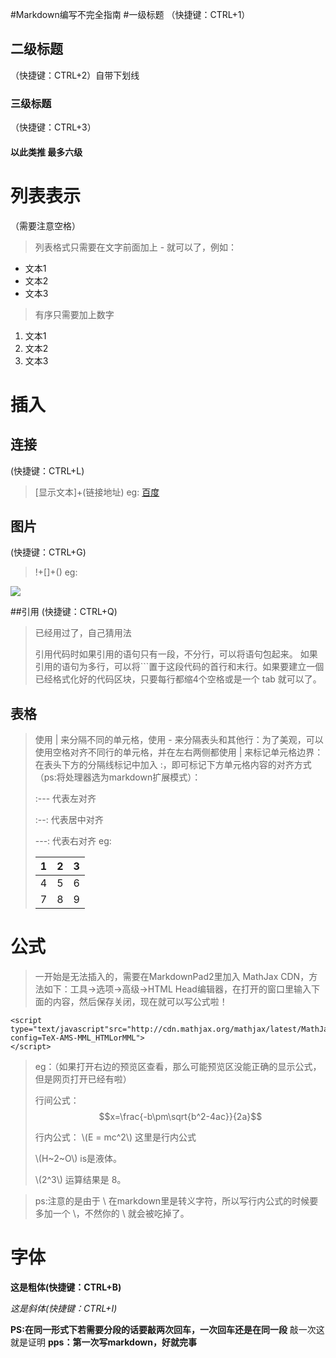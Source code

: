 #Markdown编写不完全指南
#一级标题 
（快捷键：CTRL+1）
## 二级标题 
（快捷键：CTRL+2）自带下划线
### 三级标题 
（快捷键：CTRL+3）
#### 以此类推 最多六级
# 列表表示
（需要注意空格）
> 列表格式只需要在文字前面加上 - 就可以了，例如：

- 文本1 
- 文本2
- 文本3

> 有序只需要加上数字

1. 文本1
2. 文本2
3. 文本3

# 插入 #
## 连接
(快捷键：CTRL+L)
> [显示文本]+(链接地址) eg:
[百度](www.baidu.com)
## 图片
(快捷键：CTRL+G)
> !+[]+() eg:

![](https://i.imgur.com/myVI9jy.jpg)


##引用
(快捷键：CTRL+Q)
> 已经用过了，自己猜用法
> 
> 引用代码时如果引用的语句只有一段，不分行，可以将语句包起来。
如果引用的语句为多行，可以将```置于这段代码的首行和末行。如果要建立一個已经格式化好的代码区块，只要每行都缩4个空格或是一个 tab 就可以了。

## 表格 ##
> 使用 | 来分隔不同的单元格，使用 - 来分隔表头和其他行：为了美观，可以使用空格对齐不同行的单元格，并在左右两侧都使用 | 来标记单元格边界：在表头下方的分隔线标记中加入 :，即可标记下方单元格内容的对齐方式（ps:将处理器选为markdown扩展模式）：
> 
> :--- 代表左对齐
> 
> :--: 代表居中对齐
> 
> ---: 代表右对齐
> eg:
> 
> |1|2|3|
> |--|--|--|
> |4|5|6|
> |7|8|9|

# 公式 #
> 一开始是无法插入的，需要在MarkdownPad2里加入 MathJax CDN，方法如下：工具→选项→高级→HTML Head编辑器，在打开的窗口里输入下面的内容，然后保存关闭，现在就可以写公式啦！

	<script type="text/javascript"src="http://cdn.mathjax.org/mathjax/latest/MathJax.js?config=TeX-AMS-MML_HTMLorMML">
	</script>
> eg：（如果打开右边的预览区查看，那么可能预览区没能正确的显示公式，但是网页打开已经有啦）
> 
> 行间公式：$$x=\frac{-b\pm\sqrt{b^2-4ac}}{2a}$$
> 
> 行内公式： \\(E = mc^2\\) 这里是行内公式
> 
> \\(H~2~O\\) is是液体。
> 
> \\(2^3\\) 运算结果是 8。

>ps:注意的是由于 \ 在markdown里是转义字符，所以写行内公式的时候要多加一个 \，不然你的 \ 就会被吃掉了。 

# 字体 #
**这是粗体(快捷键：CTRL+B)**

*这是斜体(快捷键：CTRL+I)*

**PS:在同一形式下若需要分段的话要敲两次回车，一次回车还是在同一段**
敲一次这就是证明
**pps：第一次写markdown，好就完事**


